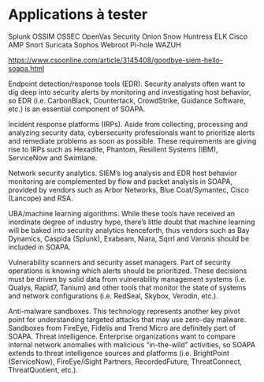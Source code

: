 # Applications à tester

Splunk
OSSIM
OSSEC
OpenVas
Security Onion
Snow
Huntress
ELK
Cisco AMP
Snort
Suricata
Sophos
Webroot
Pi-hole
WAZUH

https://www.csoonline.com/article/3145408/goodbye-siem-hello-soapa.html

Endpoint detection/response tools (EDR). Security analysts often want to dig deep into security alerts by monitoring and investigating host behavior, so EDR (i.e. CarbonBlack, Countertack, CrowdStrike, Guidance Software, etc.) is an essential component of SOAPA.

Incident response platforms (IRPs). Aside from collecting, processing and analyzing security data, cybersecurity professionals want to prioritize alerts and remediate problems as soon as possible. These requirements are giving rise to IRPs such as Hexadite, Phantom, Resilient Systems (IBM), ServiceNow and Swimlane. 

Network security analytics. SIEM’s log analysis and EDR host behavior monitoring are complemented by flow and packet analysis in SOAPA, provided by vendors such as Arbor Networks, Blue Coat/Symantec, Cisco (Lancope) and RSA.

UBA/machine learning algorithms. While these tools have received an inordinate degree of industry hype, there’s little doubt that machine learning will be baked into security analytics henceforth, thus vendors such as Bay Dynamics, Caspida (Splunk), Exabeam, Niara, Sqrrl and Varonis should be included in SOAPA. 

Vulnerability scanners and security asset managers. Part of security operations is knowing which alerts should be prioritized. These decisions must be driven by solid data from vulnerability management systems (i.e. Qualys, Rapid7, Tanium) and other tools that monitor the state of systems and network configurations (i.e. RedSeal, Skybox, Verodin, etc.).

Anti-malware sandboxes. This technology represents another key pivot point for understanding targeted attacks that may use zero-day malware. Sandboxes from FireEye, Fidelis and Trend Micro are definitely part of SOAPA. 
Threat intelligence. Enterprise organizations want to compare internal network anomalies with malicious “in-the-wild” activities, so SOAPA extends to threat intelligence sources and platforms (i.e. BrightPoint (ServiceNow), FireEye/iSight Partners, RecordedFuture, ThreatConnect, ThreatQuotient, etc.).
